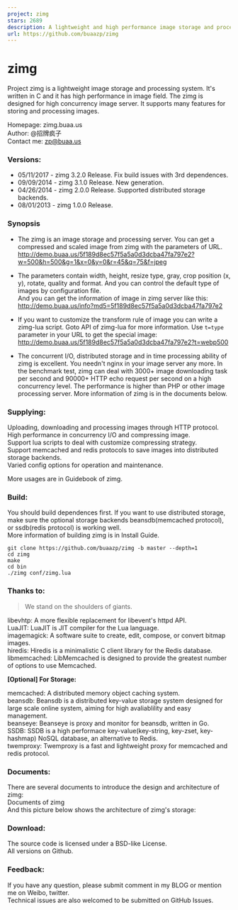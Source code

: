 ```yaml
---
project: zimg
stars: 2689
description: A lightweight and high performance image storage and processing system.
url: https://github.com/buaazp/zimg
---
```


zimg
====

Project zimg is a lightweight image storage and processing system. It's written in C and it has high performance in image field. The zimg is designed for high concurrency image server. It supports many features for storing and processing images.

Homepage: zimg.buaa.us  
Author: @招牌疯子  
Contact me: zp@buaa.us

### Versions:

-   05/11/2017 - zimg 3.2.0 Release. Fix build issues with 3rd dependences.
-   09/09/2014 - zimg 3.1.0 Release. New generation.
-   04/26/2014 - zimg 2.0.0 Release. Supported distributed storage backends.
-   08/01/2013 - zimg 1.0.0 Release.

### Synopsis

-   The zimg is an image storage and processing server. You can get a compressed and scaled image from zimg with the parameters of URL.  
    http://demo.buaa.us/5f189d8ec57f5a5a0d3dcba47fa797e2?w=500&h=500&g=1&x=0&y=0&r=45&q=75&f=jpeg
    
-   The parameters contain width, height, resize type, gray, crop position (x, y), rotate, quality and format. And you can control the default type of images by configuration file.  
    And you can get the information of image in zimg server like this:  
    http://demo.buaa.us/info?md5=5f189d8ec57f5a5a0d3dcba47fa797e2
    
-   If you want to customize the transform rule of image you can write a zimg-lua script. Goto API of zimg-lua for more information. Use `t=type` parameter in your URL to get the special image:  
    http://demo.buaa.us/5f189d8ec57f5a5a0d3dcba47fa797e2?t=webp500
    
-   The concurrent I/O, distributed storage and in time processing ability of zimg is excellent. You needn't nginx in your image server any more. In the benchmark test, zimg can deal with 3000+ image downloading task per second and 90000+ HTTP echo request per second on a high concurrency level. The performance is higher than PHP or other image processing server. More information of zimg is in the documents below.
    

### Supplying:

Uploading, downloading and processing images through HTTP protocol.  
High performance in concurrency I/O and compressing image.  
Support lua scripts to deal with customize compressing strategy.  
Support memcached and redis protocols to save images into distributed storage backends.  
Varied config options for operation and maintenance.

More usages are in Guidebook of zimg.

### Build:

You should build dependences first. If you want to use distributed storage, make sure the optional storage backends beansdb(memcached protocol), or ssdb(redis protocol) is working well.  
More information of building zimg is in Install Guide.

```
git clone https://github.com/buaazp/zimg -b master --depth=1
cd zimg   
make  
cd bin  
./zimg conf/zimg.lua
```

### Thanks to:

> We stand on the shoulders of giants.

libevhtp: A more flexible replacement for libevent's httpd API.  
LuaJIT: LuaJIT is JIT compiler for the Lua language.  
imagemagick: A software suite to create, edit, compose, or convert bitmap images.  
hiredis: Hiredis is a minimalistic C client library for the Redis database.  
libmemcached: LibMemcached is designed to provide the greatest number of options to use Memcached.

**\[Optional\] For Storage:**

memcached: A distributed memory object caching system.  
beansdb: Beansdb is a distributed key-value storage system designed for large scale online system, aiming for high avaliablility and easy management.  
beanseye: Beanseye is proxy and monitor for beansdb, written in Go.  
SSDB: SSDB is a high performace key-value(key-string, key-zset, key-hashmap) NoSQL database, an alternative to Redis.  
twemproxy: Twemproxy is a fast and lightweight proxy for memcached and redis protocol.

### Documents:

There are several documents to introduce the design and architecture of zimg:  
Documents of zimg  
And this picture below shows the architecture of zimg's storage:

### Download:

The source code is licensed under a BSD-like License.  
All versions on Github.

### Feedback:

If you have any question, please submit comment in my BLOG or mention me on Weibo, twitter.  
Technical issues are also welcomed to be submitted on GitHub Issues.
